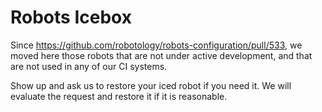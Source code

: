 Robots Icebox
=============

Since https://github.com/robotology/robots-configuration/pull/533, we moved here those robots that are not under active development, and that are not used in any of our CI systems.

Show up and ask us to restore your iced robot if you need it.
We will evaluate the request and restore it if it is reasonable.